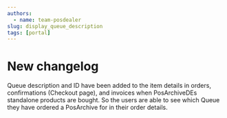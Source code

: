 ```yaml
---
authors:
  - name: team-posdealer   
slug: display_queue_description
tags: [portal]
---
```


# New changelog
Queue description and ID have been added to the item details in orders, confirmations (Checkout page), and invoices when PosArchiveDEs standalone products are bought. 
So the users are able to see which Queue they have ordered a PosArchive for in their order details.
